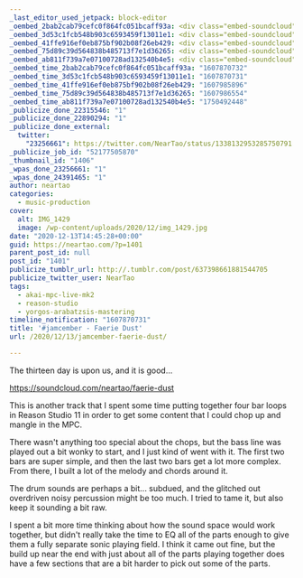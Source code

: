 ```yaml
---
_last_editor_used_jetpack: block-editor
_oembed_2bab2cab79cefc0f864fc051bcaff93a: <div class="embed-soundcloud"><iframe title="Faerie Dust by NearTao" width="584" height="400" scrolling="no" frameborder="no" src="https://w.soundcloud.com/player/?visual=true&url=https%3A%2F%2Fapi.soundcloud.com%2Ftracks%2F946708075&show_artwork=true&maxwidth=584&maxheight=876&dnt=1"></iframe></div>
_oembed_3d53c1fcb548b903c6593459f13011e1: <div class="embed-soundcloud"><iframe title="Faerie Dust by NearTao" width="776" height="400" scrolling="no" frameborder="no" src="https://w.soundcloud.com/player/?visual=true&url=https%3A%2F%2Fapi.soundcloud.com%2Ftracks%2F946708075&show_artwork=true&maxwidth=776&maxheight=1000&dnt=1"></iframe></div>
_oembed_41ffe916ef0eb875bf902b08f26eb429: <div class="embed-soundcloud"><iframe title="Welcome Tangerine by NearTao" width="500" height="400" scrolling="no" frameborder="no" src="https://w.soundcloud.com/player/?visual=true&url=https%3A%2F%2Fapi.soundcloud.com%2Ftracks%2F947583403&show_artwork=true&maxwidth=500&maxheight=750&dnt=1"></iframe></div>
_oembed_75d89c39d564838b485713f7e1d36265: <div class="embed-soundcloud"><iframe title="Faerie Dust by NearTao" width="500" height="400" scrolling="no" frameborder="no" src="https://w.soundcloud.com/player/?visual=true&url=https%3A%2F%2Fapi.soundcloud.com%2Ftracks%2F946708075&show_artwork=true&maxwidth=500&maxheight=750&dnt=1"></iframe></div>
_oembed_ab811f739a7e07100728ad132540b4e5: <div class="embed-soundcloud"><iframe title="Faerie Dust by NearTao" width="750" height="400" scrolling="no" frameborder="no" src="https://w.soundcloud.com/player/?visual=true&url=https%3A%2F%2Fapi.soundcloud.com%2Ftracks%2F946708075&show_artwork=true&maxheight=1000&maxwidth=750"></iframe></div>
_oembed_time_2bab2cab79cefc0f864fc051bcaff93a: "1607870732"
_oembed_time_3d53c1fcb548b903c6593459f13011e1: "1607870731"
_oembed_time_41ffe916ef0eb875bf902b08f26eb429: "1607985896"
_oembed_time_75d89c39d564838b485713f7e1d36265: "1607986554"
_oembed_time_ab811f739a7e07100728ad132540b4e5: "1750492448"
_publicize_done_22315546: "1"
_publicize_done_22890294: "1"
_publicize_done_external:
  twitter:
    "23256661": https://twitter.com/NearTao/status/1338132953285750791
_publicize_job_id: "52177505870"
_thumbnail_id: "1406"
_wpas_done_23256661: "1"
_wpas_done_24391465: "1"
author: neartao
categories:
  - music-production
cover:
  alt: IMG_1429
  image: /wp-content/uploads/2020/12/img_1429.jpg
date: "2020-12-13T14:45:28+00:00"
guid: https://neartao.com/?p=1401
parent_post_id: null
post_id: "1401"
publicize_tumblr_url: http://.tumblr.com/post/637398661881544705
publicize_twitter_user: NearTao
tags:
  - akai-mpc-live-mk2
  - reason-studio
  - yorgos-arabatzsis-mastering
timeline_notification: "1607870731"
title: '#jamcember - Faerie Dust'
url: /2020/12/13/jamcember-faerie-dust/

---
```

The thirteen day is upon us, and it is good...

https://soundcloud.com/neartao/faerie-dust

This is another track that I spent some time putting together four bar loops in Reason Studio 11 in order to get some content that I could chop up and mangle in the MPC.

There wasn't anything too special about the chops, but the bass line was played out a bit wonky to start, and I just kind of went with it. The first two bars are super simple, and then the last two bars get a lot more complex. From there, I built a lot of the melody and chords around it.

The drum sounds are perhaps a bit... subdued, and the glitched out overdriven noisy percussion might be too much. I tried to tame it, but also keep it sounding a bit raw.

I spent a bit more time thinking about how the sound space would work together, but didn't really take the time to EQ all of the parts enough to give them a fully separate sonic playing field. I think it came out fine, but the build up near the end with just about all of the parts playing together does have a few sections that are a bit harder to pick out some of the parts.
